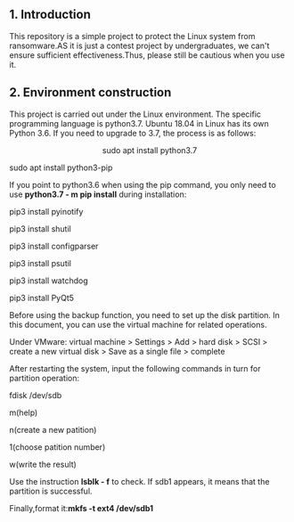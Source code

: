 ## 1. Introduction
   This repository is a simple project to protect the Linux system from ransomware.AS it is just a contest project by undergraduates, we can't ensure sufficient effectiveness.Thus, please still be cautious when you use it.
## 2. Environment construction


This project is carried out under the Linux environment. The specific programming language is python3.7. Ubuntu 18.04 in Linux has its own Python 3.6. If you need to upgrade to 3.7, the process is as follows:


<p align="center" >
 sudo apt install python3.7
   
 sudo apt install python3-pip
</p>

If you point to python3.6 when using the pip command, you only need to use **python3.7 - m pip install** during installation:

<p align="center" >
   
pip3 install pyinotify

pip3 install shutil

pip3 install configparser

pip3 install psutil

pip3 install watchdog

pip3 install PyQt5 </p>

Before using the backup function, you need to set up the disk partition. In this document, you can use the virtual machine for related operations.



Under VMware: virtual machine > Settings > Add > hard disk > SCSI > create a new virtual disk > Save as a single file > complete

After restarting the system, input the following commands in turn for partition operation:


<p align="center" >
   
 fdisk /dev/sdb

m(help)
 
n(create a new patition)

1(choose patition number)
 
w(write the result) 

</p>



Use the instruction **lsblk - f** to check. If sdb1 appears, it means that the partition is successful.

Finally,format it:**mkfs -t ext4 /dev/sdb1**
